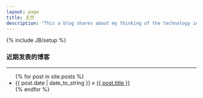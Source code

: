 ```yaml
---
layout: page
title: 主页
description: "This a blog shares about my thinking of the technology in field of computer science and software engineering. 这里是我的博客，博客的内容主要为技术相关的分享和思考。"
---
```

{% include JB/setup %}

<h3>近期发表的博客</h3>
<hr />
<ul class="posts">
  {% for post in site.posts %}
    <li><span>{{ post.date | date_to_string }}</span> &raquo; <a href="{{ BASE_PATH }}{{ post.url }}">{{ post.title }}</a></li>
  {% endfor %}
</ul>
